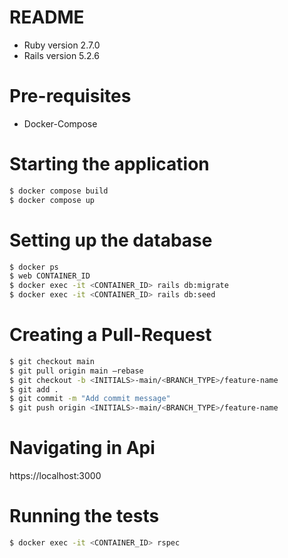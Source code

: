 # README
- Ruby version 2.7.0
- Rails version 5.2.6

# Pre-requisites

- Docker-Compose

# Starting the application

```bash
$ docker compose build
$ docker compose up
```

# Setting up the database

```bash
$ docker ps
$ web CONTAINER_ID
$ docker exec -it <CONTAINER_ID> rails db:migrate
$ docker exec -it <CONTAINER_ID> rails db:seed
```

# Creating a Pull-Request

```bash
$ git checkout main
$ git pull origin main —rebase
$ git checkout -b <INITIALS>-main/<BRANCH_TYPE>/feature-name
$ git add .
$ git commit -m "Add commit message"
$ git push origin <INITIALS>-main/<BRANCH_TYPE>/feature-name
```

# Navigating in Api

https://localhost:3000

# Running the tests

```bash
$ docker exec -it <CONTAINER_ID> rspec
```
